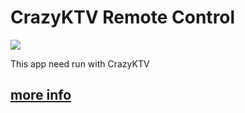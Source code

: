 # CrazyKTV Remote Control

[![](https://owncloud.org/wp-content/themes/owncloudorgnew/assets/img/clients/buttons/googleplay.png)](https://play.google.com/store/apps/details?id=com.crazyktv.wcf.android)

This app need run with CrazyKTV

## [more info](https://www.facebook.com/NewCrazyKTV/)
